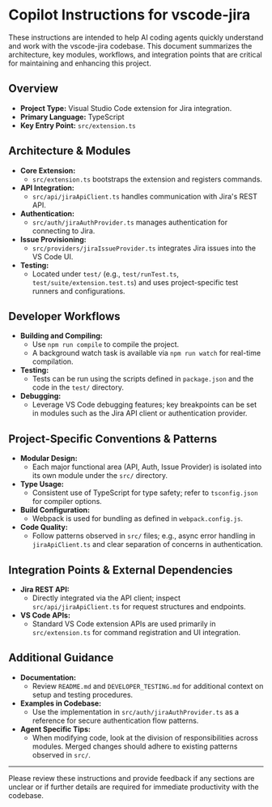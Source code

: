 # Copilot Instructions for vscode-jira

These instructions are intended to help AI coding agents quickly understand and work with the vscode-jira codebase. This document summarizes the architecture, key modules, workflows, and integration points that are critical for maintaining and enhancing this project.

## Overview
- **Project Type:** Visual Studio Code extension for Jira integration.
- **Primary Language:** TypeScript
- **Key Entry Point:** `src/extension.ts`

## Architecture & Modules
- **Core Extension:**
  - `src/extension.ts` bootstraps the extension and registers commands.
- **API Integration:**
  - `src/api/jiraApiClient.ts` handles communication with Jira's REST API.
- **Authentication:**
  - `src/auth/jiraAuthProvider.ts` manages authentication for connecting to Jira.
- **Issue Provisioning:**
  - `src/providers/jiraIssueProvider.ts` integrates Jira issues into the VS Code UI.
- **Testing:**
  - Located under `test/` (e.g., `test/runTest.ts`, `test/suite/extension.test.ts`) and uses project-specific test runners and configurations.

## Developer Workflows
- **Building and Compiling:**
  - Use `npm run compile` to compile the project.
  - A background watch task is available via `npm run watch` for real-time compilation.
- **Testing:**
  - Tests can be run using the scripts defined in `package.json` and the code in the `test/` directory.
- **Debugging:**
  - Leverage VS Code debugging features; key breakpoints can be set in modules such as the Jira API client or authentication provider.

## Project-Specific Conventions & Patterns
- **Modular Design:**
  - Each major functional area (API, Auth, Issue Provider) is isolated into its own module under the `src/` directory.
- **Type Usage:**
  - Consistent use of TypeScript for type safety; refer to `tsconfig.json` for compiler options.
- **Build Configuration:**
  - Webpack is used for bundling as defined in `webpack.config.js`.
- **Code Quality:**
  - Follow patterns observed in `src/` files; e.g., async error handling in `jiraApiClient.ts` and clear separation of concerns in authentication.

## Integration Points & External Dependencies
- **Jira REST API:**
  - Directly integrated via the API client; inspect `src/api/jiraApiClient.ts` for request structures and endpoints.
- **VS Code APIs:**
  - Standard VS Code extension APIs are used primarily in `src/extension.ts` for command registration and UI integration.

## Additional Guidance
- **Documentation:**
  - Review `README.md` and `DEVELOPER_TESTING.md` for additional context on setup and testing procedures.
- **Examples in Codebase:**
  - Use the implementation in `src/auth/jiraAuthProvider.ts` as a reference for secure authentication flow patterns.
- **Agent Specific Tips:**
  - When modifying code, look at the division of responsibilities across modules. Merged changes should adhere to existing patterns observed in `src/`.

---

Please review these instructions and provide feedback if any sections are unclear or if further details are required for immediate productivity with the codebase.
